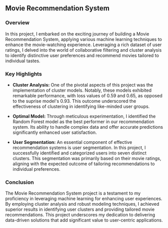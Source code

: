 ## Movie Recommendation System

### Overview
In this project, I embarked on the exciting journey of building a Movie Recommendation System, applying various machine learning techniques to enhance the movie-watching experience. Leveraging a rich dataset of user ratings, I delved into the world of collaborative filtering and cluster analysis to identify distinctive user preferences and recommend movies tailored to individual tastes.

### Key Highlights
- **Cluster Analysis:** One of the pivotal aspects of this project was the implementation of cluster models. Notably, these models exhibited remarkable performance, with loss values of 0.59 and 0.65, as opposed to the suprise model's 0.93. This outcome underscored the effectiveness of clustering in identifying like-minded user groups.

- **Optimal Model:** Through meticulous experimentation, I identified the Random Forest model as the best performer in our recommendation system. Its ability to handle complex data and offer accurate predictions significantly enhanced user satisfaction.

- **User Segmentation:** An essential component of effective recommendation systems is user segmentation. In this project, I successfully identified and categorized users into seven distinct clusters. This segmentation was primarily based on their movie ratings, aligning with the expected outcome of tailoring recommendations to individual preferences.

### Conclusion
The Movie Recommendation System project is a testament to my proficiency in leveraging machine learning for enhancing user experiences. By employing cluster analysis and robust modeling techniques, I achieved superior results in identifying user clusters and providing tailored movie recommendations. This project underscores my dedication to delivering data-driven solutions that add significant value to user-centric applications.

